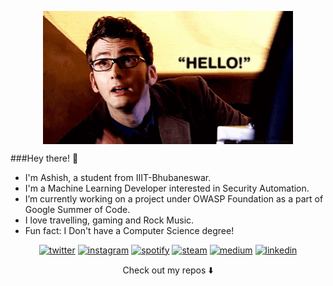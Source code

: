 
<p align="center"><img src="https://github.com/ashish493/ashish493/blob/master/github.gif" align="center" width="400"><p align="center">

###Hey there! :wave:
-  I'm Ashish, a student from IIIT-Bhubaneswar.
-  I'm a Machine Learning Developer interested in Security Automation.
-  I’m currently working on a project under OWASP Foundation as a part of Google Summer of Code.
-  I love travelling, gaming and Rock Music.
-  Fun fact: I Don't have a Computer Science degree! 

<p align="center">
<a href="https://twitter.com/D3ad_Gh0st1"><img src="https://img.icons8.com/color/96/000000/twitter-squared.png" alt="twitter"/></a>
<a href="https://www.instagram.com/malikashish47/"><img src="https://img.icons8.com/color/96/000000/instagram-new.png" alt="instagram"/></a>
<a href="https://open.spotify.com/user/4tvdophd9tr3l0d0e7y3yoq9x"><img src="https://img.icons8.com/color/96/000000/spotify--v1.png" alt="spotify"/></a>
<a href="https://steamcommunity.com/id/ashmal47/"><img src="https://img.icons8.com/fluent/96/000000/steam.png" alt="steam"/></a>
<a href="https://medium.com/@malikashish493"><img src="https://img.icons8.com/color/96/000000/medium-logo.png" alt="medium"/></a>
<a href="https://www.linkedin.com/in/ashishmalik47/"><img src="https://img.icons8.com/color/96/000000/linkedin.png" alt="linkedin"/></a>
</p>

<p align="center">
Check out my repos ⬇️  
</p>
